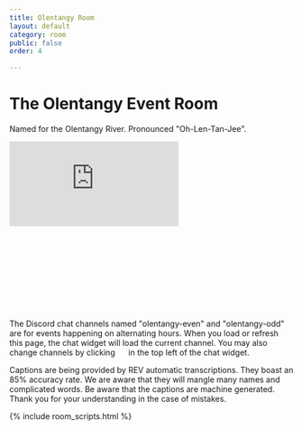 ```yaml
---
title: Olentangy Room
layout: default
category: room
public: false
order: 4

---
```

# The Olentangy Event Room

Named for the Olentangy River. Pronounced "Oh-Len-Tan-Jee".

<iframe src="https://player.vimeo.com/video/448013529" frameborder="0" allow="autoplay; fullscreen" allowfullscreen class="nasfic-video"></iframe>

<iframe frameborder="0" class="nasfic-chat">
</iframe>

The Discord chat channels named "olentangy-even" and "olentangy-odd" are for 
events happening on alternating hours. When you load or refresh this page, the 
chat widget will load the current channel. You may also change channels by clicking 
<span class="hamburger-menu-image">&nbsp;&nbsp;&nbsp;&nbsp;</span>
in the top left of the chat widget.

Captions are being provided by REV automatic transcriptions.  They boast an 85% 
accuracy rate. We are aware that they will mangle many names and complicated 
words.  Be aware that the captions are machine generated.  Thank you for your 
understanding in the case of mistakes.

<script src="https://unpkg.com/dayjs@1.8.21/dayjs.min.js"></script>
<script>
const even = "742199193837371423";
const odd = "742279322726957118";
</script>
{% include room_scripts.html %}
